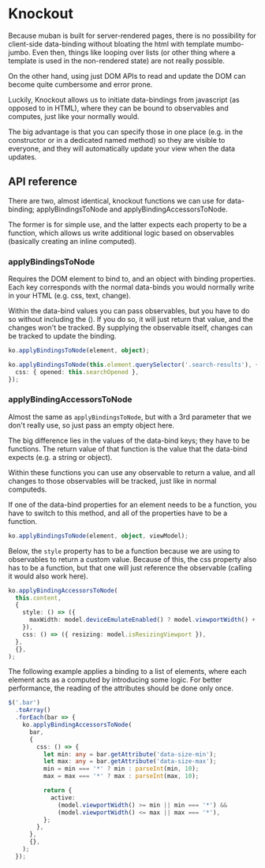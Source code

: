 # Knockout

Because muban is built for server-rendered pages, there is no possibility for client-side
data-binding without bloating the html with template mumbo-jumbo. Even then, things like looping
over lists (or other thing where a template is used in the non-rendered state) are not really
possible.

On the other hand, using just DOM APIs to read and update the DOM can become quite cumbersome and
error prone.

Luckily, Knockout allows us to initiate data-bindings from javascript (as opposed to in HTML), where
they can be bound to observables and computes, just like your normally would.

The big advantage is that you can specify those in one place (e.g. in the constructor or in a
dedicated named method) so they are visible to everyone, and they will automatically update your
view when the data updates.

## API reference

There are two, almost identical, knockout functions we can use for data-binding; applyBindingsToNode
and applyBindingAccessorsToNode.

The former is for simple use, and the latter expects each property to be a function, which allows us
write additional logic based on observables (basically creating an inline computed).

### applyBindingsToNode

Requires the DOM element to bind to, and an object with binding properties. Each key corresponds
with the normal data-binds you would normally write in your HTML (e.g. css, text, change).

Within the data-bind values you can pass observables, but you have to do so without including the
(). If you do so, it will just return that value, and the changes won't be tracked. By supplying the
observable itself, changes can be tracked to update the binding.

```typescript
ko.applyBindingsToNode(element, object);
```

```typescript
ko.applyBindingsToNode(this.element.querySelector('.search-results'), {
  css: { opened: this.searchOpened },
});
```

### applyBindingAccessorsToNode

Almost the same as `applyBindingsToNode`, but with a 3rd parameter that we don't really use, so just
pass an empty object here.

The big difference lies in the values of the data-bind keys; they have to be functions. The return
value of that function is the value that the data-bind expects (e.g. a string or object).

Within these functions you can use any observable to return a value, and all changes to those
observables will be tracked, just like in normal computeds.

If one of the data-bind properties for an element needs to be a function, you have to switch to this
method, and all of the properties have to be a function.

```typescript
ko.applyBindingsToNode(element, object, viewModel);
```

Below, the `style` property has to be a function because we are using to observables to return a
custom value. Because of this, the css property also has to be a function, but that one will just
reference the observable (calling it would also work here).

```typescript
ko.applyBindingAccessorsToNode(
  this.content,
  {
    style: () => ({
      maxWidth: model.deviceEmulateEnabled() ? model.viewportWidth() + 'px' : '100%',
    }),
    css: () => ({ resizing: model.isResizingViewport }),
  },
  {},
);
```

The following example applies a binding to a list of elements, where each element acts as a computed
by introducing some logic. For better performance, the reading of the attributes should be done only
once.

```typescript
$('.bar')
  .toArray()
  .forEach(bar => {
    ko.applyBindingAccessorsToNode(
      bar,
      {
        css: () => {
          let min: any = bar.getAttribute('data-size-min');
          let max: any = bar.getAttribute('data-size-max');
          min = min === '*' ? min : parseInt(min, 10);
          max = max === '*' ? max : parseInt(max, 10);

          return {
            active:
              (model.viewportWidth() >= min || min === '*') &&
              (model.viewportWidth() <= max || max === '*'),
          };
        },
      },
      {},
    );
  });
```
